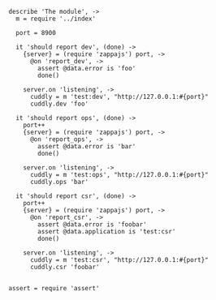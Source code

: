     describe 'The module', ->
      m = require '../index'

      port = 8900

      it 'should report dev', (done) ->
        {server} = (require 'zappajs') port, ->
          @on 'report_dev', ->
            assert @data.error is 'foo'
            done()

        server.on 'listening', ->
          cuddly = m 'test:dev', "http://127.0.0.1:#{port}"
          cuddly.dev 'foo'

      it 'should report ops', (done) ->
        port++
        {server} = (require 'zappajs') port, ->
          @on 'report_ops', ->
            assert @data.error is 'bar'
            done()

        server.on 'listening', ->
          cuddly = m 'test:ops', "http://127.0.0.1:#{port}"
          cuddly.ops 'bar'

      it 'should report csr', (done) ->
        port++
        {server} = (require 'zappajs') port, ->
          @on 'report_csr', ->
            assert @data.error is 'foobar'
            assert @data.application is 'test:csr'
            done()

        server.on 'listening', ->
          cuddly = m 'test:csr', "http://127.0.0.1:#{port}"
          cuddly.csr 'foobar'


    assert = require 'assert'
